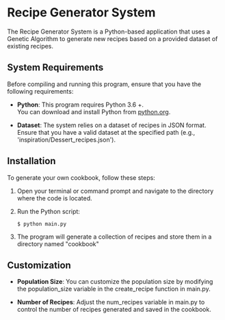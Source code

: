 # Recipe Generator System

The Recipe Generator System is a Python-based application that uses a Genetic Algorithm 
to generate new recipes based on a provided dataset of existing recipes.

## System Requirements

Before compiling and running this program, ensure that you have the following requirements:

- **Python**: This program requires Python 3.6 +.\
You can download and install Python from [python.org](https://www.python.org/downloads/).

- **Dataset**: The system relies on a dataset of recipes in JSON format.\
Ensure that you have a valid dataset at the specified path (e.g., 'inspiration/Dessert_recipes.json').

## Installation

To generate your own cookbook, follow these steps:

1. Open your terminal or command prompt and navigate to the directory where the code is located.

2. Run the Python script:

    ```
    $ python main.py
    ```
   
3. The program will generate a collection of recipes and store them in a directory named "cookbook"


## Customization

- **Population Size**: You can customize the population size by modifying the population_size 
variable in the create_recipe function in main.py.

- **Number of Recipes**: Adjust the num_recipes variable in main.py to control the number 
of recipes generated and saved in the cookbook.